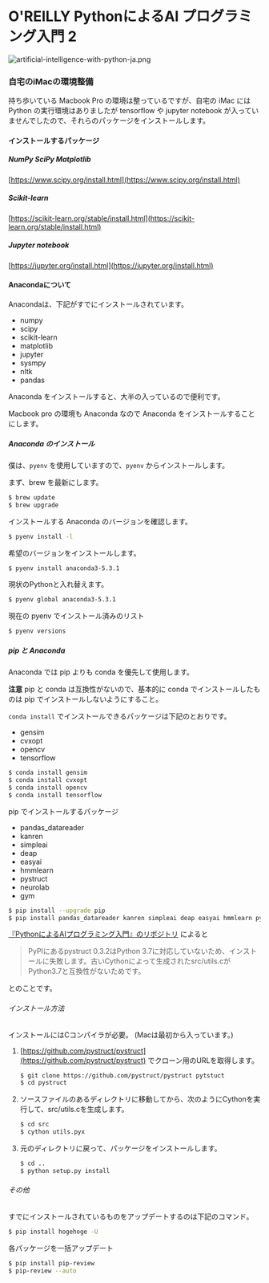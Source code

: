 # O'REILLY PythonによるAI プログラミング入門 2

![artificial-intelligence-with-python-ja.png](http://www.pecos-company.com/dev/images-for-link/artificial-intelligence-with-python-ja.png)

### 自宅のiMacの環境整備

持ち歩いている Macbook Pro の環境は整っているですが、自宅の iMac には Python の実行環境はありましたが tensorflow や jupyter notebook が入っていませんでしたので、それらのパッケージをインストールします。

#### インストールするパッケージ

##### NumPy SciPy Matplotlib

[https://www.scipy.org/install.html](https://www.scipy.org/install.html)

##### Scikit-learn

[https://scikit-learn.org/stable/install.html](https://scikit-learn.org/stable/install.html)

##### Jupyter notebook

[https://jupyter.org/install.html](https://jupyter.org/install.html)

#### Anacondaについて

Anacondaは、下記がすでにインストールされています。

- numpy
- scipy
- scikit-learn
- matplotlib
- jupyter
- sysmpy
- nltk
- pandas

Anaconda をインストールすると、大半の入っているので便利です。

Macbook pro の環境も Anaconda なので Anaconda をインストールすることにします。

##### Anaconda のインストール

僕は、`pyenv` を使用していますので、`pyenv` からインストールします。

まず、brew を最新にします。

```sh
$ brew update
$ brew upgrade
```

インストールする Anaconda のバージョンを確認します。

```sh
$ pyenv install -l
```

希望のバージョンをインストールします。

```sh
$ pyenv install anaconda3-5.3.1
```

現状のPythonと入れ替えます。

```sh
$ pyenv global anaconda3-5.3.1
```

現在の pyenv でインストール済みのリスト

```sh
$ pyenv versions
```

##### pip と Anaconda

Anaconda では pip よりも conda を優先して使用します。

**注意**  pip と conda は互換性がないので、基本的に conda でインストールしたものは pip でインストールしないようにすること。

`conda install` でインストールできるパッケージは下記のとおりです。

- gensim
- cvxopt
- opencv
- tensorflow

```sh
$ conda install gensim
$ conda install cvxopt
$ conda install opencv
$ conda install tensorflow
```

pip でインストールするパッケージ

- pandas_datareader
- kanren
- simpleai
- deap
- easyai
- hmmlearn
- pystruct
- neurolab
- gym

```sh
$ pip install --upgrade pip
$ pip install pandas_datareader kanren simpleai deap easyai hmmlearn pystruct neurolab gym
```

[『PythonによるAIプログラミング入門』のリポジトリ](https://github.com/oreilly-japan/artificial-intelligence-with-python-ja) によると

> PyPIにあるpystruct 0.3.2はPython 3.7に対応していないため、インストールに失敗します。古いCythonによって生成されたsrc/utils.cがPython3.7と互換性がないためです。

とのことです。

###### インストール方法

インストールにはCコンパイラが必要。 (Macは最初から入っています。)

1. [https://github.com/pystruct/pystruct](https://github.com/pystruct/pystruct) でクローン用のURLを取得します。

    ```sh
    $ git clone https://github.com/pystruct/pystruct pytstuct
    $ cd pystruct
    ```

1. ソースファイルのあるディレクトリに移動してから、次のようにCythonを実行して、src/utils.cを生成します。

    ```sh
    $ cd src
    $ cython utils.pyx 
    ```

1. 元のディレクトリに戻って、パッケージをインストールします。

    ```sh
    $ cd ..
    $ python setup.py install
    ```

###### その他

すでにインストールされているものをアップデートするのは下記のコマンド。

```sh
$ pip install hogehoge -U
```

各パッケージを一括アップデート

```sh
$ pip install pip-review
$ pip-review --auto
```
